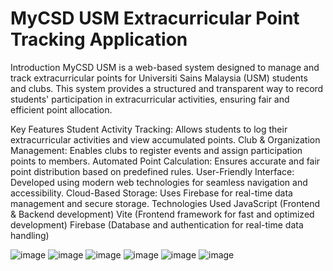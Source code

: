 # MyCSD USM Extracurricular Point Tracking Application

Introduction
MyCSD USM is a web-based system designed to manage and track extracurricular points for Universiti Sains Malaysia (USM) students and clubs. This system provides a structured and transparent way to record students' participation in extracurricular activities, ensuring fair and efficient point allocation.

Key Features
Student Activity Tracking: Allows students to log their extracurricular activities and view accumulated points.
Club & Organization Management: Enables clubs to register events and assign participation points to members.
Automated Point Calculation: Ensures accurate and fair point distribution based on predefined rules.
User-Friendly Interface: Developed using modern web technologies for seamless navigation and accessibility.
Cloud-Based Storage: Uses Firebase for real-time data management and secure storage.
Technologies Used
JavaScript (Frontend & Backend development)
Vite (Frontend framework for fast and optimized development)
Firebase (Database and authentication for real-time data handling)


![image](https://github.com/user-attachments/assets/de93b3b8-e9c3-4817-ab5f-5d16ce1e3c8e)
![image](https://github.com/user-attachments/assets/42981b14-f378-478f-a42d-e47e8f3e8c8a)
![image](https://github.com/user-attachments/assets/0a767414-313b-49f1-aa0c-60bd834a9263)
![image](https://github.com/user-attachments/assets/798f0de9-64a5-4eb5-ac5a-71cadd276684)
![image](https://github.com/user-attachments/assets/d7df0826-a0b3-47c5-a943-713f8b53ce6a)
![image](https://github.com/user-attachments/assets/b8cd9d1e-807f-43f8-9d0d-0e70ec3176a9)




